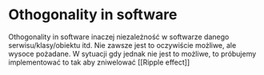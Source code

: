 # Othogonality in software

Othogonality in software inaczej niezależność w softwarze danego serwisu/klasy/obiektu itd. Nie zawsze jest to oczywiście możliwe, ale wysoce pożadane. W sytuacji gdy jednak nie jest to możliwe, to próbujemy implementować to tak aby zniwelować [[Ripple effect]]

